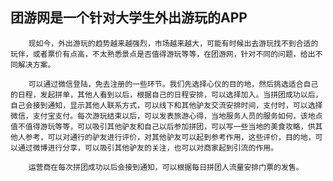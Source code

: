 ## 团游网是一个针对大学生外出游玩的APP

		现如今，外出游玩的趋势越来越强烈，市场越来越大，可能有时候出去游玩找不到合适的玩伴，或者票价有点高，不太熟悉景点是否值得游玩等等，在团游网，针对不同的问题，给出不同解决方案。
	
		可以通过微信登陆，免去注册的一些环节。我们先选择心仪的目的地，然后挑选适合自己的日程，发起拼单，其他人看到以后，根据自己的日程安排，可以选择加入。当拼团成功以后，自己会接到通知，显示其他人联系方式，可以线下和其他驴友交流安排时间，支付时，可以选择微信，支付宝支付。每次游玩结束以后，可以发表旅游心得，当地服务人员的服务如何，该地点值不值得游玩等等，可以吸引其他驴友和自己以后参加拼团，可以写一些当地的美食攻略，供其他人参考，可以对通行的驴友进行评价，对其他驴友可以起到参考作用，这些评价，目的地，可以通过微博进行分享，可以吸引其他驴友的关注，也可以对商家起到引流的作用。
	
		运营商在每次拼团成功以后会接到通知，可以根据每日拼团人流量安排门票的发售。
